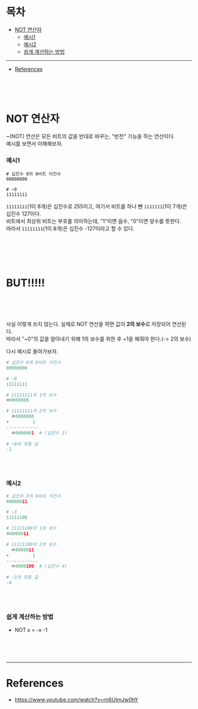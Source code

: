 # 목차
* [NOT 연산자](#not-연산자)
  + [예시1](#예시1)
  + [예시2](#예시2)
  + [쉽게 계산하는 방법](#쉽게-계산하는-방법)
---
* [References](#references)

<br><br><br>


# NOT 연산자
~(NOT) 연산은 모든 비트의 값을 반대로 바꾸는, "반전" 기능을 하는 연산이다.<br>
예시를 보면서 이해해보자.

### 예시1
```
# 십진수 0의 8비트 이진수
00000000

# ~0
11111111
```
`11111111`(1이 8개)은 십진수로 255이고, 여기서 비트를 하나 뺀 `1111111`(1이 7개)은 십진수 127이다.<br>
비트에서 최상위 비트는 부호를 의미하는데, "1"이면 음수, "0"이면 양수를 뜻한다.<br>
따라서 `11111111`(1이 8개)은 십진수 -127이라고 할 수 있다.

<br><br><br><br>

# BUT!!!!!

<br><br><br>

사실 이렇게 쓰지 않는다. 실제로 NOT 연산을 하면 값이 **2의 보수**로 저장되어 연산된다. <br>
따라서 "~0"의 값을 알아내기 위해 1의 보수를 취한 후 +1을 해줘야 한다.(-> 2의 보수)

다시 예시로 돌아가보자.
```python
# 십진수 0의 8비트 이진수
00000000

# ~0
11111111

# 11111111의 1의 보수
ㅁ0000000

# 11111111의 2의 보수
  ㅁ0000000
+         1
------------
  ㅁ0000001  # (십진수 1)
  
# ~0의 최종 값
-1
```

<br><br>

### 예시2
```python
# 십진수 3의 8비트 이진수
00000011

# ~3
11111100

# 11111100의 1의 보수
ㅁ0000011

# 11111100의 2의 보수
  ㅁ0000011
+         1
------------
  ㅁ0000100  # (십진수 4)
  
# ~3의 최종 값
-4
```

<br><br>

### 쉽게 계산하는 방법
* NOT x = -x -1

<br><br><br>

---
# References
* https://www.youtube.com/watch?v=rn6UImJw0hY

<br><br><br>
























